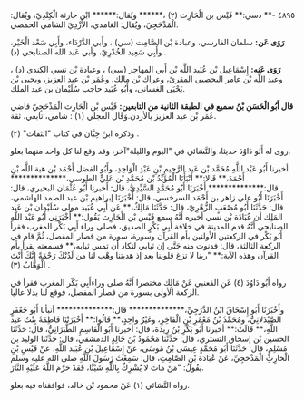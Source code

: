 ٤٨٩٥ -** دسي:** قَيْس بن الْحَارِث (٢) ،****** ويُقال:****** ابْن حارثة الْكِنْدِيّ، ويُقال: الْمَذْحَجِيّ، ويُقال: الغامدي، الأَزْدِيّ الشامي الحمصي.

**رَوَى عَن:** سلمان الفارسي، وعبادة بْن الصَّامِت (سي) ، وأَبي الدَّرْدَاء، وأَبِي سَعْد الْخَيْر، وأَبِي سَعِيد الخُدْرِيّ، وأبي عَبد الله الصنابحي (د) .

**رَوَى عَنه:** إِسْمَاعِيل بْن عُبَيد اللَّه بْن أَبي المهاجر (سي) ، وعبادة بْن نسي الكندي (د) ، وعبد اللَّه بْن عامر اليحصبي المقرئ، وعراك بْن مالك، وعُمَر بْن عبد العزيز، ويحيى بْن يَحْيَى الغساني، وأَبُو عُبَيد حاجب سُلَيْمان بن عبد الملك.

**قال أَبُو الْحَسَنِ بْنُ سميع في الطبقة الثانية من التابعين:** قَيْس بْن الْحَارِث الْمَذْحَجِيّ قاضي عُمَر بْن عبد العزيز بالأردن.وَقَال العجلي (١) : شامي، تابعي، ثقة.

وذكره ابنُ حِبَّان في كتاب "الثقات" (٢) .

روى له أَبُو دَاوُدَ حديثا، والنَّسَائي في "اليوم والليلة"آخر، وقد وقع لنا كل واحد منهما بعلو.

أخبرنا أَبُو عَبْد اللَّهِ مُحَمَّد بْن عَبد الرَّحِيمِ بْنِ عَبْدِ الْوَاحِدِ، وأَبُو الفضل أَحْمَد بْن هبة اللَّه بْنِ أَحْمَدَ،** قَالا:** أَنْبَأَنَا الْمُؤَيِّدُ بْن مُحَمَّدِ بْن عَلِيٍّ الطوسي،************** قال:************** أَخْبَرَنَا أَبُو مُحَمَّدٍ السَّيِّدِيُّ، قال: أخبرنا أَبُو عُثْمَان البحيري، قال: أَخْبَرَنَا أَبُو علي زاهر بن أَحْمَد السرخسي، قال: أَخْبَرَنَا إبراهيم بْن عبد الصمد الهاشمي، قال: حَدَّثَنَا أَبُو مُصْعَبٍ الزُّهْرِيّ، قال: حَدَّثَنَا مَالِكٌ،** عَن أَبِي عُبَيد مولى سُلَيْمان بْن عَبد المَلِك أن عُبَادَة بْن نسي أخبره أَنَّهُ سمع قَيْس بْن الْحَارِث يَقُول:** أَخْبَرَنِي أَبُو عَبْد اللَّهِ الصنابحي أَنَّهُ قدم المدينة في خلافة أَبِي بَكْرٍ الصديق، فصلى وراء أَبِي بَكْر المغرب فقرأ أَبُو بَكْر في الركعتين الأولتين بأم القرآن وسورة، سورة من قصار المفصل، ثُمَّ قام في الركعة الثالثة، قال: فدنوت منه حَتَّى إن ثيابي لتكاد أن تمس ثيابه،** فسمعته يقرأ بأم القرآن وهذه الآية:** "ربنا لا تزغ قلوبنا بعد إذ هديتنا وهْب لنا من لَدُنْكَ رَحْمَةً إِنَّكَ أَنْتَ الْوَهَّابُ (٣) .

رواه أَبُو دَاوُدَ (٤) عَنِ القعنبي عَنْ مَالِك مختصرا أَنَّهُ صلى وراءأَبِي بَكْر المغرب فقرأ في الركعة الأولى بسورة من قصار المفصل، فوقع لنا بدلا عاليا.

وأَخْبَرَنَا أَبُو إِسْحَاقَ ابْنُ الدَّرَجِيِّ،************** قال:************** أنبأنا أَبُو جَعْفَرٍ الصَّيْدَلانِيُّ، ومُحَمَّدُ بْنُ مَعْمَرِ بْنِ الْفَاخِرِ، وغَيْرُ واحِدٍ،** قَالُوا:** أَخْبَرَتْنَا فَاطِمَةُ بِنْتُ عَبد اللَّهِ،** قَالَتْ:** أخبرنا أَبُو بَكْرِ بْنُ رِيذَةَ، قال: أخبرنا أَبُو الْقَاسِمِ الطَّبَرَانِيُّ، قال: حَدَّثَنَا الحسين بْن إسحاق التستري، قال: حَدَّثَنَا مَحْمُودُ بْنُ خَالِدٍ الدمشقي، قال: حَدَّثَنَا الوليد بن مُسْلِمٍ، قال: حَدَّثَنَا أَبُو مُحَمَّدٍ عِيسَى بْنُ مُوسَى، عَنْ إِسْمَاعِيلَ بْنِ عُبَيد اللَّهِ، عَنْ قَيْسِ بْنِ الْحَارِثِ الْمَذْحَجِيِّ، عَنْ عُبَادَةَ بْنِ الصَّامِتِ، قال: سَمِعْتُ رَسُولَ اللَّهِ صلى الله عليه وسلم يَقُولُ: "مَنْ مَاتَ لا يُشْرِكُ بِاللَّهِ شَيْئًا، فَقَدْ حَرَّمَ اللَّهُ عَلَيْهِ النَّارَ.

رواه النَّسَائي (١) عَنْ محمود بْن خالد، فوافقناه فيه بعلو.